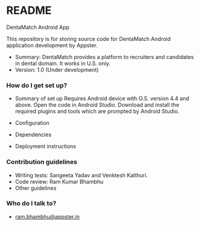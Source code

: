 # README #

DentaMatch Android App

This repository is for storing source code for DentaMatch Android application development by Appster. 

* Summary: DentaMatch provides a platform to recruiters and candidates in dental domain. It works in U.S. only.
* Version: 1.0 (Under development)

### How do I get set up? ###

* Summary of set up
Requires Android device with O.S. version 4.4 and above.
Open the code in Android Studio. Download and install the required plugins and tools which are prompted by Android Studio.

* Configuration
* Dependencies
* Deployment instructions

### Contribution guidelines ###
* Writing tests: Sangeeta Yadav and Venktesh Kalthuri.
* Code review: Ram Kumar Bhambhu
* Other guidelines

### Who do I talk to? ###

* ram.bhambhu@appster.in